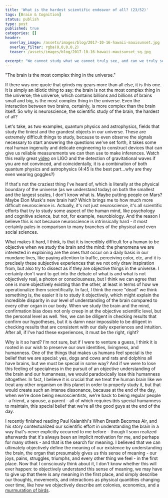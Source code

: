 ```yaml
---
title: 'What is the hardest scientific endeavor of all? (23/52)'
tags: [Brain & Cognition]
status: publish
type: post
published: true
categories: []
header:
  overlay_image: /assets/images/blog/2017-10-16-hawaii-mauisunset.jpg
  overlay_filter: rgba(0,0,0,0.2)
  teaser: /assets/images/blog/2017-10-16-hawaii-mauisunset_sq.jpg

excerpt: "We cannot study what we cannot truly see, and can we truly see ourselves?"
---
```


"The brain is the most complex thing in the universe."

If there was one quote that grinds my gears more than all else, it is this
one. It is simply an idiotic thing to say: the brain is not the most complex
thing in the universe; the universe, which contains billions and billions of
brains small and big, is the most complex thing in the universe. Even the
interaction between two brains, certainly, is more complex than the brain
itself. So why is neuroscience, the scientific study of the brain, the hardest
of all?

Let's take, as two examples, quantum physics and astrophysics, fields that
study the tiniest and the grandest objects in our universe. These are
extremely difficult things to study, because to even observe the signals
necessary to start answering the questions we've set forth, it takes some real
human ingenuity and delicate engineering to construct devices that can give us
reliable measurements we can then use to make inferences. Watch this really
great [video](https://www.youtube.com/watch?v=iphcyNWFD10) on LIGO and the
detection of gravitational waves if you are not convinced, and coincidentally,
it is a combination of both quantum physics and astrophysics (4:45 is the best
part...why are they even wearing goggles?)

If that's not the craziest thing I've heard of, which is literally at the
physical boundary of the universe (as we understand today) on both the
smallest and the largest scales, I don't know what is. Maybe putting people on
Mars? Maybe Elon Musk's new brain hat? Which brings me to how much more
difficult neuroscience is. Actually, it's not just neuroscience, it's all
scientific efforts that try to study some aspect of the human mind, like
psychology and cognitive science, but not, for example, neurobiology. And the
reason I believe this is not because neuroscience is intrinsically hard - it
most certainly pales in comparison to many branches of the physical and even
social sciences.

What makes it hard, I think, is that it is incredibly difficult for a human to
be objective when we study the brain and the mind: the phenomena we are
interested in explaining are the ones that occur on a daily basis in our
mundane lives, like paying attention to traffic, perceiving color, etc, and it
is precisely these subjective experiences that we not only draw inspiration
from, but also try to dissect as if they are objective things in the universe.
I certainly don't want to get into the debate of what is and what is not
objectively real, a photon or consciousness, but I think we can agree that one
is more objectively existing than the other, at least in terms of how we
operationalize them scientifically. In fact, I think the more "dead" we think
something is, the easier it is to study it objectively, which might explain
the incredible disparity in our level of understanding of the brain compared
to every other organ in our body. When we study the brain and the mind,
confirmation bias does not only creep in at the objective scientific level,
but the personal level as well. Yes, we can be diligent in checking results
that confirm our hypotheses, but it is damn near impossible to be diligent in
checking results that are consistent with our daily experiences and intuition.
After all, if I've had these experiences, it must be the right, right?

Why is it so hard? I'm not sure, but if I were to venture a guess, I think it
is rooted in our wish to preserve our own identities, livingness, and
humanness. One of the things that makes us humans feel special is the belief
that we are special: yes, dogs and cows and rats and dolphins all have brains,
but we must be special in some way? And if we were to lose this feeling of
specialness in the pursuit of an objective understanding of the brain and our
humanness, we would paradoxically lose this humanness altogether. In fact, I
believe it is crucial that we treat the human brain like we treat any other
organism on this planet in order to properly study it, but that would create
such an intense dissonance, because at the end of the day, when we're done
being neuroscientists, we're back to being regular people - a friend, a
spouse, a parent - all of which requires this special humanness to maintain,
this special belief that we're all the good guys at the end of the day.

I recently finished reading Paul Kalanithi's When Breath Becomes Air, and his
story contextualized our scientific effort in understanding the brain in a way
that's never explicitly occurred to me before - though I soon realized
afterwards that it's always been an implicit motivation for me, and perhaps
for many others - and that is the search for meaning. I believed that we can
ultimately objectively define the meaning of our existence by understanding
the brain, the organ that presumably gives us this sense of meaning - our
joys, pains, struggles, triumphs, and every other thing we feel - in the first
place. Now that I consciously think about it, I don't know whether this will
ever happen: to objectively understand this sense of meaning, we may have to
give up that there is any meaning in the first place, and simply describe our
thoughts, movements, and interactions as physical quantities changing over
time, like how we objectively describe ant colonies, economics, and a
[murmuration of birds](https://www.wired.com/2011/11/starling-flock/).
